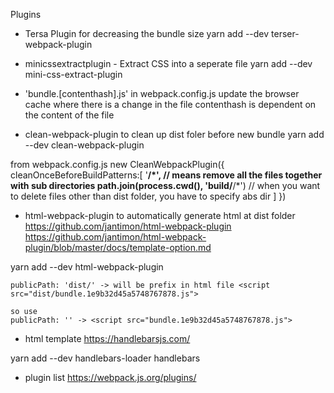 Plugins

- Tersa Plugin for decreasing the bundle size
yarn add --dev terser-webpack-plugin

- minicssextractplugin - Extract CSS into a seperate file
yarn add --dev mini-css-extract-plugin

- 'bundle.[contenthash].js' in webpack.config.js
update the browser cache where there is a change in the file
contenthash is dependent on the content of the file

- clean-webpack-plugin to clean up dist foler before new bundle
yarn add --dev clean-webpack-plugin

from webpack.config.js
    new CleanWebpackPlugin({
      cleanOnceBeforeBuildPatterns:[
        '**/*',                                 // means remove all the files together with sub directories
        path.join(process.cwd(), 'build/**/*')  // when you want to delete files other than dist folder, you have to specify abs dir
      ]
    })  

- html-webpack-plugin to automatically generate html at dist folder
https://github.com/jantimon/html-webpack-plugin
https://github.com/jantimon/html-webpack-plugin/blob/master/docs/template-option.md

yarn add --dev html-webpack-plugin

    publicPath: 'dist/' -> will be prefix in html file <script src="dist/bundle.1e9b32d45a5748767878.js">
    
    so use 
    publicPath: '' -> <script src="bundle.1e9b32d45a5748767878.js">

- html template
https://handlebarsjs.com/

yarn add --dev handlebars-loader handlebars


- plugin list
https://webpack.js.org/plugins/